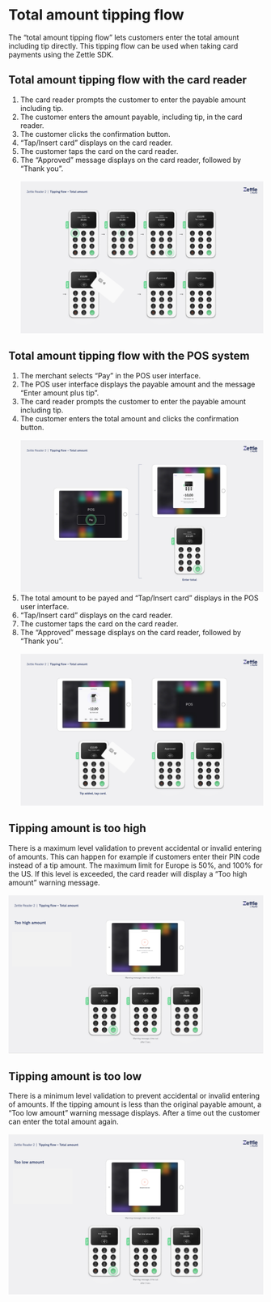 # Total amount tipping flow
The “total amount tipping flow” lets customers enter the total amount including tip directly. This tipping flow can be used when taking card payments using the Zettle SDK.
## Total amount tipping flow with the card reader
1. The card reader prompts the customer to enter the payable amount including tip.
2. The customer enters the amount payable, including tip, in the card reader.
3. The customer clicks the confirmation button.
4. “Tap/Insert card” displays on the card reader.
5. The customer taps the card on the card reader.
6. The “Approved” message displays on the card reader, followed by “Thank you”.<br> 
<br>![Total amount tipping flow steps 1-6](/Documentation/images/Total_Amount_1.png)
## Total amount tipping flow with the POS system
1. The merchant selects “Pay” in the POS user interface. 
2. The POS user interface displays the payable amount and the message “Enter amount plus tip”. 
3. The card reader prompts the customer to enter the payable amount including tip.
4. The customer enters the total amount and clicks the confirmation button.<br>
<br>![Total amount tipping flow steps 1-4](/Documentation/images/Total_Amount_2.png) 
5. The total amount to be payed and “Tap/Insert card” displays in the POS user interface.
6. “Tap/Insert card” displays on the card reader.
7. The customer taps the card on the card reader.
8. The “Approved” message displays on the card reader, followed by “Thank you”.<br>
<br>![Total amount tipping flow steps 5-8](/Documentation/images/Total_Amount_3.png)<br>
## Tipping amount is too high
There is a maximum level validation to prevent accidental or invalid entering of amounts. This can happen for example if customers enter their PIN code instead of a tip amount. The maximum limit for Europe is 50%, and 100% for the US. If this level is exceeded, the card reader will display a “Too high amount” warning message.<br>
<br>![Total amount tipping flow steps 5-8](/Documentation/images/Total_Amount_4.png)<br>
## Tipping amount is too low
There is a minimum level validation to prevent accidental or invalid entering of amounts. If the tipping amount is less than the original payable amount, a “Too low amount” warning message displays. After a time out the customer can enter the total amount again.<br>
<br>![Total amount tipping flow steps 5-8](/Documentation/images/Total_Amount_5.png)<br>

